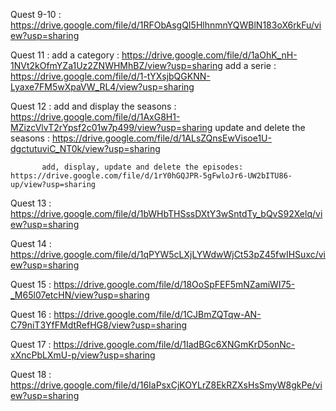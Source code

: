 Quest 9-10 : https://drive.google.com/file/d/1RFObAsgQI5HlhnmnYQWBlN183oX6rkFu/view?usp=sharing

Quest 11 : add a category : https://drive.google.com/file/d/1aOhK_nH-1NVt2kOfmYZa1Uz2ZNWHMhBZ/view?usp=sharing
           add a serie : https://drive.google.com/file/d/1-tYXsjbQGKNN-Lyaxe7FM5wXpaVW_RL4/view?usp=sharing

Quest 12 : add and display the seasons : https://drive.google.com/file/d/1AxG8H1-MZizcVlvT2rYpsf2c01w7p499/view?usp=sharing
           update and delete the seasons : https://drive.google.com/file/d/1ALsZQnsEwVisoe1U-dgctutuviC_NT0k/view?usp=sharing
           

           add, display, update and delete the episodes: https://drive.google.com/file/d/1rY0hGQJPR-5gFwloJr6-UW2bITU86-up/view?usp=sharing

Quest 13 : https://drive.google.com/file/d/1bWHbTHSssDXtY3wSntdTy_bQvS92Xelq/view?usp=sharing

Quest 14 : https://drive.google.com/file/d/1qPYW5cLXjLYWdwWjCt53pZ45fwIHSuxc/view?usp=sharing

Quest 15 : https://drive.google.com/file/d/18OoSpFEF5mNZamiWI75-_M65l07etcHN/view?usp=sharing

Quest 16 : https://drive.google.com/file/d/1CJBmZQTqw-AN-C79niT3YfFMdtRefHG8/view?usp=sharing

Quest 17 : https://drive.google.com/file/d/1IadBGc6XNGmKrD5onNc-xXncPbLXmU-p/view?usp=sharing

Quest 18 : https://drive.google.com/file/d/16IaPsxCjKOYLrZ8EkRZXsHsSmyW8gkPe/view?usp=sharing
